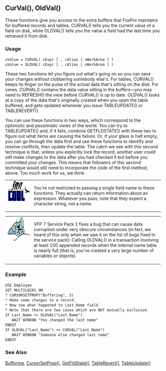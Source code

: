 ## CurVal(), OldVal()

These functions give you access to the extra buffers that FoxPro maintains for buffered records and tables. CURVAL() tells you the current value of a field on disk, while OLDVAL() tells you the value a field had the last time you retrieved it from disk.

### Usage

```foxpro
uValue = CURVAL( cExpr [ , cAlias | nWorkArea ] )
uValue = OLDVAL( cExpr [ , cAlias | nWorkArea ] )
```

These two functions let you figure out what's going on so you can save your changes without clobbering somebody else's. For tables, CURVAL() keeps its finger on the pulse of the actual data that's sitting on the disk. For views, CURVAL() contains the data value sitting in the buffers&mdash;you may need to REFRESH() the view before CURVAL() is up to date. OLDVAL() looks at a copy of the data that's originally created when you open the table buffered, and gets updated whenever you issue TABLEUPDATE() or TABLEREVERT(). 

You can use these functions in two ways, which correspond to the optimistic and pessimistic views of the world. You can try to TABLEUPDATE() and, if it fails, combine GETFLDSTATE() with these two to figure out what items are causing the failure. Or, if your glass is half empty, you can go through the data first and use these functions to identify and resolve conflicts, then update the table. The catch we see with this second technique is that, unless you explicitly lock the record, another user could still make changes to the data after you had checked it but before you committed your changes. This means that followers of this second technique would still need to incorporate the code of the first method, above. Too much work for us, we think.

<table>
<tr>
  <td width="17%" valign="top">
<img width="114" height="66" src="cool.gif">
  </td>
  <td width=83%>
  <p>You're not restricted to passing a single field name to these functions. They actually can return information about an expression. Whatever you pass, note that they expect a character string, not a name. </p>
  </td>
 </tr>
</table>

<table>
<tr>
  <td width="17%" valign="top">
<img width="95" height="77" src="fixbug1.gif">
  </td>
  <td width=83%>
  <p>VFP 7 Service Pack 1 fixes a bug that can cause data corruption under very obscure circumstances (in fact, we heard of this only when we saw it on the list of bugs fixed in the service pack): Calling OLDVAL() in a transaction involving at least 100 appended records when the internal name table is nearly full (that is, you've created a very large number of variables or objects).</p>
  </td>
 </tr>
</table>

### Example

```foxpro
USE Employee
SET MULTILOCKS ON
? CURSORSETPROP("Buffering", 3)
* Make some changes to a record.
* Now see what happened to Last_Name field.
* Note that there are two cases which are NOT mutually exclusive.
IF Last_Name <> OLDVAL("Last_Name")
   WAIT WINDOW "You changed the last name"
ENDIF
IF OLDVAL("Last_Name") <> CURVAL("Last_Name")
   WAIT WINDOW "Someone else changed last name"
ENDIF
```
### See Also

[Buffering](s4g641.md), [CursorSetProp()](s4g348.md), [GetFldState()](s4g395.md), [TableRevert()](s4g407.md), [TableUpdate()](s4g407.md)